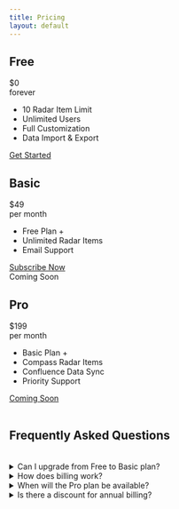 ```yaml
---
title: Pricing
layout: default
---
```


<div class="pricing-container">
  <div class="pricing-card">
    <div class="pricing-header">
      <h2>Free</h2>
      <div class="pricing-price">$0</div>
      <div class="pricing-period">forever</div>
    </div>
    <div class="pricing-features">
      <ul>
        <li>10 Radar Item Limit</li>
        <li>Unlimited Users</li>
        <li>Full Customization</li>
        <li>Data Import & Export</li>
      </ul>
    </div>
    <div class="pricing-cta">
      <a href="/docs/tech-radar/admin-guide/getting-started" class="pricing-button">Get Started</a>
    </div>
  </div>

  <div class="pricing-card pricing-card-highlighted">
    <div class="pricing-header">
      <h2>Basic</h2>
      <div class="pricing-price">$49</div>
      <div class="pricing-period">per month</div>
    </div>
    <div class="pricing-features">
      <ul>
        <li>Free Plan +</li>
        <li>Unlimited Radar Items</li>
        <li>Email Support</li>
      </ul>
    </div>
    <div class="pricing-cta">
      <a href="/docs/tech-radar/admin-guide/getting-started" class="pricing-button">Subscribe Now</a>
    </div>
  </div>

  <div class="pricing-card">
    <div class="pricing-badge">Coming Soon</div>
    <div class="pricing-header">
      <h2>Pro</h2>
      <div class="pricing-price">$199</div>
      <div class="pricing-period">per month</div>
    </div>
    <div class="pricing-features">
      <ul>
        <li>Basic Plan +</li>
        <li>Compass Radar Items</li>
        <li>Confluence Data Sync</li>     
        <li>Priority Support</li>
      </ul>
    </div>
    <div class="pricing-cta">
      <a href="#" class="pricing-button pricing-button-disabled">Coming Soon</a>
    </div>
  </div>
</div>
<br/>

## Frequently Asked Questions
<br/>
<details>
<summary>Can I upgrade from Free to Basic plan?</summary>
<p>Yes, you can upgrade from the Free plan to the Basic plan at any time. Your existing radar items will be preserved during the upgrade process.</p>
</details>

<details>
<summary>How does billing work?</summary>
<p>We bill monthly for the Basic plan. You can cancel your subscription at any time, and your access will continue until the end of your billing period.</p>
</details>

<details>
<summary>When will the Pro plan be available?</summary>
<p>We're currently working on the Pro plan which will allow Compass components to be visible on the radar.</p>
</details>

<details>
<summary>Is there a discount for annual billing?</summary>
<p>Yes, we offer a 15% discount for annual billing on the Basic plan.</p>
</details>
